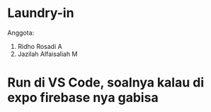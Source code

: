 # Laundry-in

Anggota:
1. Ridho Rosadi A
2. Jazilah Alfaisaliah M


# Run di VS Code, soalnya kalau di expo firebase nya gabisa
